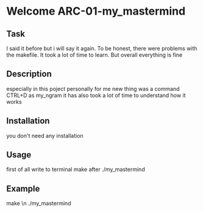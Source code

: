 
# Welcome ARC-01-my_mastermind

## Task
I said it before but i will say it again.
To be honest, there were problems with the makefile.  It took a lot of time to learn.  But overall everything is fine

## Description
especially in this poject personally for me new thing was a command CTRL+D as my_ngram it has also took a lot of time to understand how it works

## Installation
you don't need any installation

## Usage
 first of all write to terminal make
 after  ./my_mastermind

## Example
make \n
 ./my_mastermind
